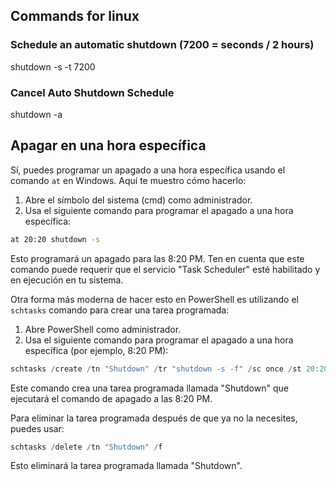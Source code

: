 ## Commands for linux

### Schedule an automatic shutdown (7200 = seconds / 2 hours)
shutdown -s -t 7200

### Cancel Auto Shutdown Schedule
shutdown -a

## Apagar en una hora específica

Sí, puedes programar un apagado a una hora específica usando el comando `at` en Windows. Aquí te muestro cómo hacerlo:

1. Abre el símbolo del sistema (cmd) como administrador.
2. Usa el siguiente comando para programar el apagado a una hora específica:

```bash
at 20:20 shutdown -s
```

Esto programará un apagado para las 8:20 PM. Ten en cuenta que este comando puede requerir que el servicio "Task Scheduler" esté habilitado y en ejecución en tu sistema.

Otra forma más moderna de hacer esto en PowerShell es utilizando el `schtasks` comando para crear una tarea programada:

1. Abre PowerShell como administrador.
2. Usa el siguiente comando para programar el apagado a una hora específica (por ejemplo, 8:20 PM):

```powershell
schtasks /create /tn "Shutdown" /tr "shutdown -s -f" /sc once /st 20:20
```

Este comando crea una tarea programada llamada "Shutdown" que ejecutará el comando de apagado a las 8:20 PM.

Para eliminar la tarea programada después de que ya no la necesites, puedes usar:

```powershell
schtasks /delete /tn "Shutdown" /f
```

Esto eliminará la tarea programada llamada "Shutdown".
